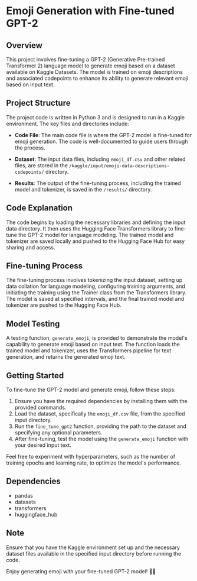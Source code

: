 # Emoji Generation with Fine-tuned GPT-2

## Overview

This project involves fine-tuning a GPT-2 (Generative Pre-trained Transformer 2) language model to generate emoji based on a dataset available on Kaggle Datasets. The model is trained on emoji descriptions and associated codepoints to enhance its ability to generate relevant emoji based on input text.

## Project Structure

The project code is written in Python 3 and is designed to run in a Kaggle environment. The key files and directories include:

- **Code File**: The main code file is where the GPT-2 model is fine-tuned for emoji generation. The code is well-documented to guide users through the process.

- **Dataset**: The input data files, including `emoji_df.csv` and other related files, are stored in the `/kaggle/input/emoji-data-descriptions-codepoints/` directory.

- **Results**: The output of the fine-tuning process, including the trained model and tokenizer, is saved in the `/results/` directory.

## Code Explanation

The code begins by loading the necessary libraries and defining the input data directory. It then uses the Hugging Face Transformers library to fine-tune the GPT-2 model for language modeling. The trained model and tokenizer are saved locally and pushed to the Hugging Face Hub for easy sharing and access.

## Fine-tuning Process

The fine-tuning process involves tokenizing the input dataset, setting up data collation for language modeling, configuring training arguments, and initiating the training using the Trainer class from the Transformers library. The model is saved at specified intervals, and the final trained model and tokenizer are pushed to the Hugging Face Hub.

## Model Testing

A testing function, `generate_emoji`, is provided to demonstrate the model's capability to generate emoji based on input text. The function loads the trained model and tokenizer, uses the Transformers pipeline for text generation, and returns the generated emoji text.

## Getting Started

To fine-tune the GPT-2 model and generate emoji, follow these steps:

1. Ensure you have the required dependencies by installing them with the provided commands.
2. Load the dataset, specifically the `emoji_df.csv` file, from the specified input directory.
3. Run the `fine_tune_gpt2` function, providing the path to the dataset and specifying any optional parameters.
4. After fine-tuning, test the model using the `generate_emoji` function with your desired input text.

Feel free to experiment with hyperparameters, such as the number of training epochs and learning rate, to optimize the model's performance.

## Dependencies

- pandas
- datasets
- transformers
- huggingface_hub

## Note

Ensure that you have the Kaggle environment set up and the necessary dataset files available in the specified input directory before running the code.

Enjoy generating emoji with your fine-tuned GPT-2 model! 🚀🎉
